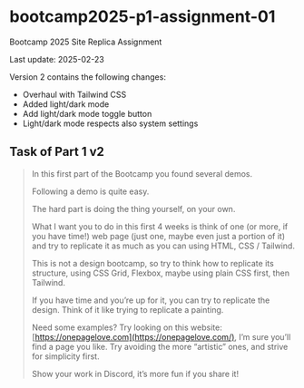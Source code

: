 # bootcamp2025-p1-assignment-01

Bootcamp 2025 Site Replica Assignment

Last update: 2025-02-23

Version 2 contains the following changes:

- Overhaul with Tailwind CSS
- Added light/dark mode
- Add light/dark mode toggle button
- Light/dark mode respects also system settings

## Task of Part 1 v2

<blockquote>

In this first part of the Bootcamp you found several demos.

Following a demo is quite easy.

The hard part is doing the thing yourself, on your own.

What I want you to do in this first 4 weeks is think of one (or more, if you have time!) web page (just one, maybe even just a portion of it) and try to replicate it as much as you can using HTML, CSS / Tailwind.

This is not a design bootcamp, so try to think how to replicate its structure, using CSS Grid, Flexbox, maybe using plain CSS first, then Tailwind.

If you have time and you’re up for it, you can try to replicate the design. Think of it like trying to replicate a painting.

Need some examples? Try looking on this website: [https://onepagelove.com](https://onepagelove.com/), I’m sure you’ll find a page you like. Try avoiding the more “artistic” ones, and strive for simplicity first.

Show your work in Discord, it’s more fun if you share it!
</blockquote>
